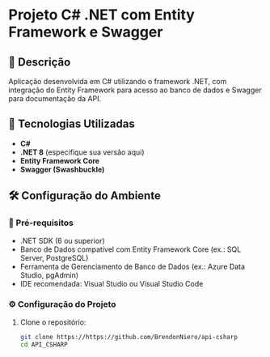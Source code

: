 # Projeto C# .NET com Entity Framework e Swagger

## 📖 Descrição
Aplicação desenvolvida em C# utilizando o framework .NET, com integração do Entity Framework para acesso ao banco de dados e Swagger para documentação da API. 

## 🚀 Tecnologias Utilizadas
- **C#**
- **.NET 8** (especifique sua versão aqui)
- **Entity Framework Core**
- **Swagger (Swashbuckle)**

## 🛠️ Configuração do Ambiente

### 🔧 Pré-requisitos
- .NET SDK (6 ou superior)
- Banco de Dados compatível com Entity Framework Core (ex.: SQL Server, PostgreSQL)
- Ferramenta de Gerenciamento de Banco de Dados (ex.: Azure Data Studio, pgAdmin)
- IDE recomendada: Visual Studio ou Visual Studio Code

### ⚙️ Configuração do Projeto
1. Clone o repositório:
   ```bash
   git clone https://https://github.com/BrendonNiero/api-csharp
   cd API_CSHARP
